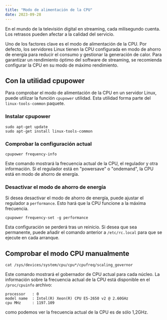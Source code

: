 ```yaml
---
title: "Modo de alimentación de la CPU"
date: 2023-09-28
---
```


En el mundo de la televisión digital en streaming, cada milisegundo cuenta. Los retrasos pueden afectar a la calidad del servicio.

Uno de los factores clave es el modo de alimentación de la CPU. Por defecto, los servidores Linux tienen la CPU configurada en modo de ahorro de energía para reducir el consumo y gestionar la generación de calor. Para garantizar un rendimiento óptimo del software de streaming, se recomienda configurar la CPU en su modo de máximo rendimiento.

## Con la utilidad cpupower[](https://help.cesbo.com/misc/tools-and-utilities/linux/cpupower#with-cpupower-utility)

Para comprobar el modo de alimentación de la CPU en un servidor Linux, puede utilizar la función `cpupower` utilidad. Esta utilidad forma parte del `linux-tools-common` paquete.

### Instalar cpupower

```
sudo apt-get update
sudo apt-get install linux-tools-common
```

### Comprobar la configuración actual

```
cpupower frequency-info
```

Este comando mostrará la frecuencia actual de la CPU, el regulador y otra información. Si el regulador está en "powersave" o "ondemand", la CPU está en modo de ahorro de energía.

### Desactivar el modo de ahorro de energía

Si desea desactivar el modo de ahorro de energía, puede ajustar el regulador a `performance`. Esto hará que la CPU funcione a la máxima frecuencia.

```
cpupower frequency-set -g performance
```

Esta configuración se perderá tras un reinicio. Si desea que sea permanente, puede añadir el comando anterior a `/etc/rc.local` para que se ejecute en cada arranque.

## Comprobar el modo CPU manualmente[](https://help.cesbo.com/misc/tools-and-utilities/linux/cpupower#check-cpu-mode-manually)

```
cat /sys/devices/system/cpu/cpu*/cpufreq/scaling_governor
```

Este comando mostrará el gobernador de CPU actual para cada núcleo. La información sobre la frecuencia actual de la CPU está disponible en el `/proc/cpuinfo` archivo:

```
processor   : 0
model name  : Intel(R) Xeon(R) CPU E5-2650 v2 @ 2.60GHz
cpu MHz     : 1197.109
```

como podemos ver la frecuencia actual de la CPU es de sólo 1,2GHz.
